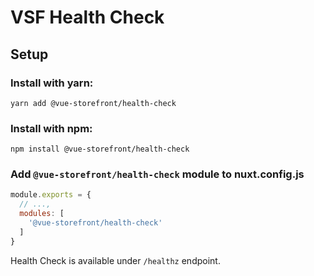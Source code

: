 # VSF Health Check

## Setup

### Install with yarn:

`yarn add @vue-storefront/health-check`

### Install with npm:

`npm install @vue-storefront/health-check`

### Add `@vue-storefront/health-check` module to nuxt.config.js

```js
module.exports = {
  // ...,
  modules: [
    '@vue-storefront/health-check'
  ]
}
```

Health Check is available under `/healthz` endpoint.
